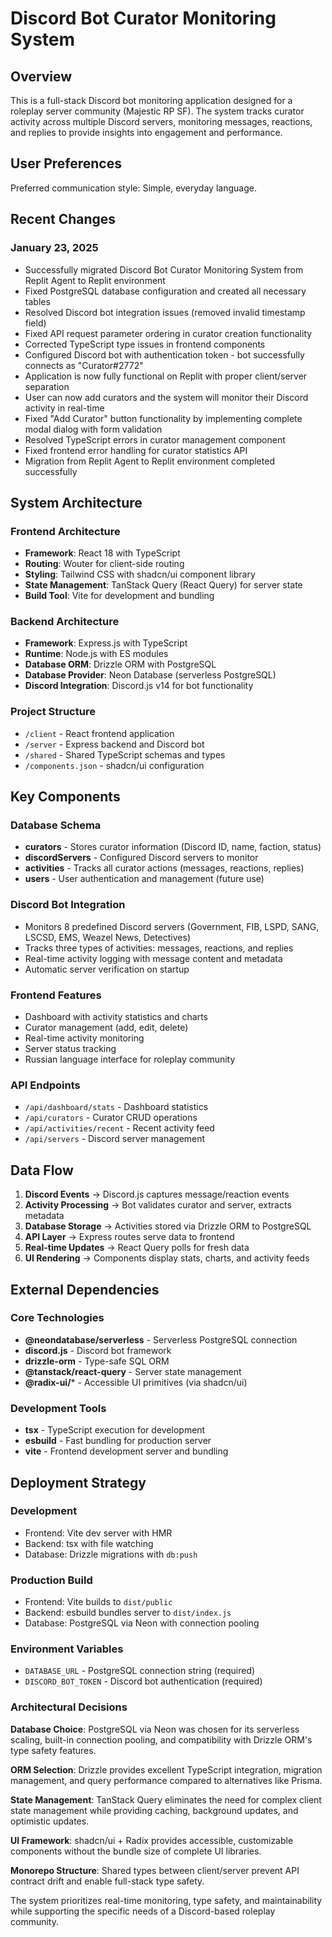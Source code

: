 # Discord Bot Curator Monitoring System

## Overview

This is a full-stack Discord bot monitoring application designed for a roleplay server community (Majestic RP SF). The system tracks curator activity across multiple Discord servers, monitoring messages, reactions, and replies to provide insights into engagement and performance.

## User Preferences

Preferred communication style: Simple, everyday language.

## Recent Changes

### January 23, 2025
- Successfully migrated Discord Bot Curator Monitoring System from Replit Agent to Replit environment
- Fixed PostgreSQL database configuration and created all necessary tables
- Resolved Discord bot integration issues (removed invalid timestamp field)
- Fixed API request parameter ordering in curator creation functionality
- Corrected TypeScript type issues in frontend components
- Configured Discord bot with authentication token - bot successfully connects as "Curator#2772"
- Application is now fully functional on Replit with proper client/server separation
- User can now add curators and the system will monitor their Discord activity in real-time
- Fixed "Add Curator" button functionality by implementing complete modal dialog with form validation
- Resolved TypeScript errors in curator management component
- Fixed frontend error handling for curator statistics API
- Migration from Replit Agent to Replit environment completed successfully

## System Architecture

### Frontend Architecture
- **Framework**: React 18 with TypeScript
- **Routing**: Wouter for client-side routing
- **Styling**: Tailwind CSS with shadcn/ui component library
- **State Management**: TanStack Query (React Query) for server state
- **Build Tool**: Vite for development and bundling

### Backend Architecture  
- **Framework**: Express.js with TypeScript
- **Runtime**: Node.js with ES modules
- **Database ORM**: Drizzle ORM with PostgreSQL
- **Database Provider**: Neon Database (serverless PostgreSQL)
- **Discord Integration**: Discord.js v14 for bot functionality

### Project Structure
- `/client` - React frontend application
- `/server` - Express backend and Discord bot
- `/shared` - Shared TypeScript schemas and types
- `/components.json` - shadcn/ui configuration

## Key Components

### Database Schema
- **curators** - Stores curator information (Discord ID, name, faction, status)
- **discordServers** - Configured Discord servers to monitor
- **activities** - Tracks all curator actions (messages, reactions, replies)
- **users** - User authentication and management (future use)

### Discord Bot Integration
- Monitors 8 predefined Discord servers (Government, FIB, LSPD, SANG, LSCSD, EMS, Weazel News, Detectives)
- Tracks three types of activities: messages, reactions, and replies
- Real-time activity logging with message content and metadata
- Automatic server verification on startup

### Frontend Features
- Dashboard with activity statistics and charts
- Curator management (add, edit, delete)
- Real-time activity monitoring
- Server status tracking
- Russian language interface for roleplay community

### API Endpoints
- `/api/dashboard/stats` - Dashboard statistics
- `/api/curators` - Curator CRUD operations
- `/api/activities/recent` - Recent activity feed
- `/api/servers` - Discord server management

## Data Flow

1. **Discord Events** → Discord.js captures message/reaction events
2. **Activity Processing** → Bot validates curator and server, extracts metadata
3. **Database Storage** → Activities stored via Drizzle ORM to PostgreSQL
4. **API Layer** → Express routes serve data to frontend
5. **Real-time Updates** → React Query polls for fresh data
6. **UI Rendering** → Components display stats, charts, and activity feeds

## External Dependencies

### Core Technologies
- **@neondatabase/serverless** - Serverless PostgreSQL connection
- **discord.js** - Discord bot framework
- **drizzle-orm** - Type-safe SQL ORM
- **@tanstack/react-query** - Server state management
- **@radix-ui/*** - Accessible UI primitives (via shadcn/ui)

### Development Tools
- **tsx** - TypeScript execution for development
- **esbuild** - Fast bundling for production server
- **vite** - Frontend development server and bundling

## Deployment Strategy

### Development
- Frontend: Vite dev server with HMR
- Backend: tsx with file watching
- Database: Drizzle migrations with `db:push`

### Production Build
- Frontend: Vite builds to `dist/public`
- Backend: esbuild bundles server to `dist/index.js`
- Database: PostgreSQL via Neon with connection pooling

### Environment Variables
- `DATABASE_URL` - PostgreSQL connection string (required)
- `DISCORD_BOT_TOKEN` - Discord bot authentication (required)

### Architectural Decisions

**Database Choice**: PostgreSQL via Neon was chosen for its serverless scaling, built-in connection pooling, and compatibility with Drizzle ORM's type safety features.

**ORM Selection**: Drizzle provides excellent TypeScript integration, migration management, and query performance compared to alternatives like Prisma.

**State Management**: TanStack Query eliminates the need for complex client state management while providing caching, background updates, and optimistic updates.

**UI Framework**: shadcn/ui + Radix provides accessible, customizable components without the bundle size of complete UI libraries.

**Monorepo Structure**: Shared types between client/server prevent API contract drift and enable full-stack type safety.

The system prioritizes real-time monitoring, type safety, and maintainability while supporting the specific needs of a Discord-based roleplay community.
